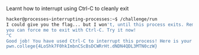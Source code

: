 Learnt how to interrupt using Ctrl-C to cleanly exit
```bash
hacker@processes~interrupting-processes:~$ /challenge/run
I could give you the flag... but I won't, until this process exits. Remember,
you can force me to exit with Ctrl-C. Try it now!
^C
Good job! You have used Ctrl-C to interrupt this process! Here is your flag:
pwn.college{4LoShk7F0hkImbnCScBsDCWRrHt.dNDN4QDL3MTN0czW}
```
